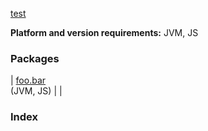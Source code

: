 [test](test/index)

**Platform and version requirements:** JVM, JS

### Packages

| [foo.bar](test/foo.bar/index)<br>(JVM, JS) |  |

### Index

